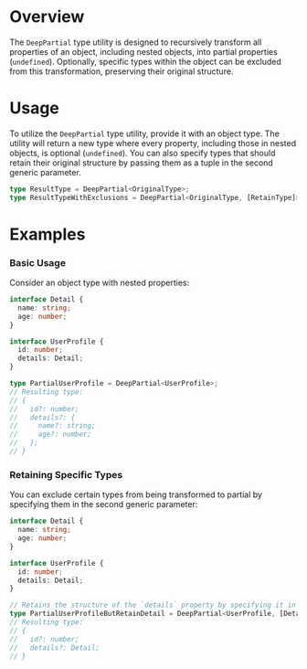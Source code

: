 # Overview

The `DeepPartial` type utility is designed to recursively transform all properties of an object, including nested objects, into partial properties (`undefined`). Optionally, specific types within the object can be excluded from this transformation, preserving their original structure.

# Usage

To utilize the `DeepPartial` type utility, provide it with an object type. The utility will return a new type where every property, including those in nested objects, is optional (`undefined`). You can also specify types that should retain their original structure by passing them as a tuple in the second generic parameter.

```typescript
type ResultType = DeepPartial<OriginalType>;
type ResultTypeWithExclusions = DeepPartial<OriginalType, [RetainType]>;
```

# Examples

### Basic Usage

Consider an object type with nested properties:

```typescript
interface Detail {
  name: string;
  age: number;
}

interface UserProfile {
  id: number;
  details: Detail;
}

type PartialUserProfile = DeepPartial<UserProfile>;
// Resulting type:
// {
//   id?: number;
//   details?: {
//     name?: string;
//     age?: number;
//   };
// }
```

### Retaining Specific Types

You can exclude certain types from being transformed to partial by specifying them in the second generic parameter:

```typescript
interface Detail {
  name: string;
  age: number;
}

interface UserProfile {
  id: number;
  details: Detail;
}

// Retains the structure of the `details` property by specifying it in the second generic parameter.
type PartialUserProfileButRetainDetail = DeepPartial<UserProfile, [Detail]>;
// Resulting type:
// {
//   id?: number;
//   details?: Detail;
// }
```
